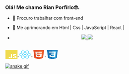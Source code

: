 ### Olá! Me chamo Rian Porfírio🤓.

- 🔭 Procuro trabalhar com front-end
- 🌱 Me aprimorando em Html | Css | JavaScript | React |

- <div align="center">
  <a href="https://github.com/Rian-Porfirio">
  <img height="180em" src="https://github-readme-stats.vercel.app/api?username=Rian-Porfirio&show_icons=true&theme=tokyonight&include_all_commits=true&count_private=true"/>
  <img height="180em" src="https://github-readme-stats.vercel.app/api/top-langs/?username=Rian-Porfirio&layout=compact&langs_count=16&theme=tokyonight"/>
</div>
<div style="display: inline_block"><br>
  <img align="center" alt="Rian-Js" height="30" width="40" src="https://raw.githubusercontent.com/devicons/devicon/master/icons/javascript/javascript-plain.svg">
  <img align="center" alt="Rian-React" height="30" width="40" src="https://raw.githubusercontent.com/devicons/devicon/master/icons/react/react-original.svg">
  <img align="center" alt="Rian-HTML" height="30" width="40" src="https://raw.githubusercontent.com/devicons/devicon/master/icons/html5/html5-original.svg">
  <img align="center" alt="Rian-CSS" height="30" width="40" src="https://raw.githubusercontent.com/devicons/devicon/master/icons/css3/css3-original.svg">
  
  
  
  ![snake gif](https://github.com/SEU_USUARIO/SEU_REPOSITORIO/blob/output/github-contribution-grid-snake.svg)
</div>
